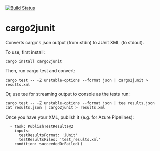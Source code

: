 [![Build Status](https://dev.azure.com/johnterickson/rust-lang/_apis/build/status/johnterickson.cargo2junit?branchName=master)](https://dev.azure.com/johnterickson/rust-lang/_build/latest?definitionId=32&branchName=master)

# cargo2junit
Converts cargo's json output (from stdin) to JUnit XML (to stdout).

To use, first install:
```
cargo install cargo2junit
```

Then, run cargo test and convert:
```
cargo test -- -Z unstable-options --format json | cargo2junit > results.xml
```

Or, use tee for streaming output to console as the tests run:
```
cargo test -- -Z unstable-options --format json | tee results.json
cat results.json | cargo2junit > results.xml
```

Once you have your XML, publish it (e.g. for Azure Pipelines):
```
  - task: PublishTestResults@2
    inputs: 
      testResultsFormat: 'JUnit'
      testResultsFiles: 'test_results.xml'
    condition: succeededOrFailed()
```